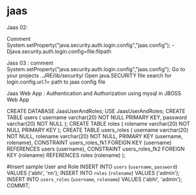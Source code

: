 # jaas


Jaas 02:

Comment System.setProperty("java.security.auth.login.config","jaas.config");
-Djava.security.auth.login.config=file:filpath

Jass 03 :
comment System.setProperty("java.security.auth.login.config","jaas.config");
Go to your projects ..JRE/lib/security/
Open java.SECURITY file
search for login.config.url.1= path to jaas config file


Jaas Web App :
Authentication and Authorization using mysql in JBOSS Web App


CREATE DATABASE JaasUserAndRoles;
USE JaasUserAndRoles;
CREATE TABLE users (
username varchar(20) NOT NULL PRIMARY KEY,
password varchar(20) NOT NULL
);
CREATE TABLE roles (
rolename varchar(20) NOT NULL PRIMARY KEY
);
CREATE TABLE users_roles (
username varchar(20) NOT NULL,
rolename varchar(20) NOT NULL,
PRIMARY KEY (username, rolename),
CONSTRAINT users_roles_fk1 FOREIGN KEY (username) REFERENCES users (username),
CONSTRAINT users_roles_fk2 FOREIGN KEY (rolename) REFERENCES roles (rolename)
);

#Insert sample User and Role
INSERT INTO `users` (`username`, `password`) VALUES ('abhi', 'nn');
INSERT INTO `roles` (`rolename`) VALUES ('admin');
INSERT INTO `users_roles` (`username`, `rolename`) VALUES ('abhi', 'admin');
COMMIT;
